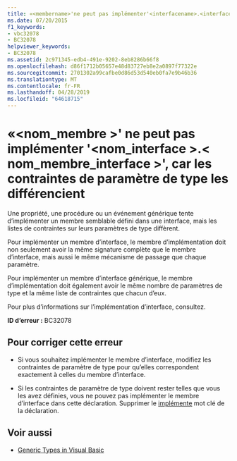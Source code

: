 ```yaml
---
title: «<membername>'ne peut pas implémenter'<interfacename>.<interfacemembername>', car les contraintes de paramètre de type les différencient
ms.date: 07/20/2015
f1_keywords:
- vbc32078
- BC32078
helpviewer_keywords:
- BC32078
ms.assetid: 2c971345-edb4-491e-9202-8eb8286b66f8
ms.openlocfilehash: d86f1712b05657e48d83727eb8e2a0897f77322e
ms.sourcegitcommit: 2701302a99cafbe0d86d53d540eb0fa7e9b46b36
ms.translationtype: MT
ms.contentlocale: fr-FR
ms.lasthandoff: 04/28/2019
ms.locfileid: "64618715"
---
```

# <a name="membername-cannot-implement-interfacenameinterfacemembername-because-they-differ-by-type-parameter-constraints"></a>«\<nom_membre >' ne peut pas implémenter '\<nom_interface >.\< nom_membre_interface >', car les contraintes de paramètre de type les différencient
Une propriété, une procédure ou un événement générique tente d’implémenter un membre semblable défini dans une interface, mais les listes de contraintes sur leurs paramètres de type diffèrent.  
  
 Pour implémenter un membre d’interface, le membre d’implémentation doit non seulement avoir la même signature complète que le membre d’interface, mais aussi le même mécanisme de passage que chaque paramètre.  
  
 Pour implémenter un membre d’interface générique, le membre d’implémentation doit également avoir le même nombre de paramètres de type et la même liste de contraintes que chacun d’eux.  
  
 Pour plus d’informations sur l’implémentation d’interface, consultez.  
  
 **ID d’erreur :** BC32078  
  
## <a name="to-correct-this-error"></a>Pour corriger cette erreur  
  
- Si vous souhaitez implémenter le membre d’interface, modifiez les contraintes de paramètre de type pour qu’elles correspondent exactement à celles du membre d’interface.  
  
- Si les contraintes de paramètre de type doivent rester telles que vous les avez définies, vous ne pouvez pas implémenter le membre d’interface dans cette déclaration. Supprimer le [implémente](../../visual-basic/language-reference/statements/implements-clause.md) mot clé de la déclaration.  
  
## <a name="see-also"></a>Voir aussi

- [Generic Types in Visual Basic](../../visual-basic/programming-guide/language-features/data-types/generic-types.md)
